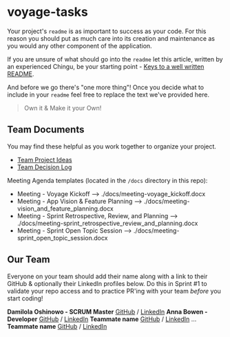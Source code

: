 # voyage-tasks

Your project's `readme` is as important to success as your code. For 
this reason you should put as much care into its creation and maintenance
as you would any other component of the application.

If you are unsure of what should go into the `readme` let this article,
written by an experienced Chingu, be your starting point - 
[Keys to a well written README](https://tinyurl.com/yk3wubft).

And before we go there's "one more thing"! Once you decide what to include
in your `readme` feel free to replace the text we've provided here.

> Own it & Make it your Own!

## Team Documents

You may find these helpful as you work together to organize your project.

- [Team Project Ideas](./docs/team_project_ideas.md)
- [Team Decision Log](./docs/team_decision_log.md)

Meeting Agenda templates (located in the `/docs` directory in this repo):

- Meeting - Voyage Kickoff --> ./docs/meeting-voyage_kickoff.docx
- Meeting - App Vision & Feature Planning --> ./docs/meeting-vision_and_feature_planning.docx
- Meeting - Sprint Retrospective, Review, and Planning --> ./docs/meeting-sprint_retrospective_review_and_planning.docx
- Meeting - Sprint Open Topic Session --> ./docs/meeting-sprint_open_topic_session.docx

## Our Team

Everyone on your team should add their name along with a link to their GitHub
& optionally their LinkedIn profiles below. Do this in Sprint #1 to validate
your repo access and to practice PR'ing with your team *before* you start
coding!

**Damilola Oshinowo - SCRUM Master** [GitHub](https://github.com/dami-boy) / [LinkedIn](https://linkedin.com/in/damilola-oshinowo)
**Anna Bowen - Developer** [GitHub](https://github.com/bowenanna) / [LinkedIn](https://www.linkedin.com/in/realannabowen/)
**Teammate name** [GitHub](https://github.com/ghaccountname) / [LinkedIn](https://linkedin.com/in/liaccountname)
   ...
**Teammate name** [GitHub](https://github.com/ghaccountname) / [LinkedIn](https://linkedin.com/in/liaccountname)
